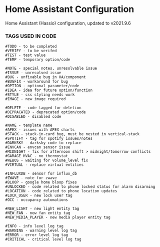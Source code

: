 # Home Assistant Configuration

Home Assistant (Hassio) configuration, updated to v2021.9.6

### TAGS USED IN CODE

    #TODO - to be completed
    #VERIFY - to be verifed
    #TEST - test value
    #TEMP - temporary option/code

    #NOTE - special notes, unresolvable issue
    #ISSUE - unresolved issue
    #BUG - unfixable bug in HA/component
    #BUGFIX - workaround for bug
    #OPTION - optional parameter/code
    #IDEA - idea for future option/function
    #STYLE - css styling needs work
    #IMAGE - new image required

    #DELETE - code tagged for deletion
    #DEPRACATED - depracated option/code
    #DISABLED - disabled code

    #NAME - template name
    #APEX - issues with APEX charts
    #STACK - stack-in-card bug, must be nested in vertical-stack
    #SPOTIFY - tag for spotify issues/notes
    #DARKSKY - darksky code to replace
    #ENVCAN - envcan sensor issue
    #MIDNIGHT - fix for afternoon shift > midnight/tomorrow conflicts
    #GARAGE_HVAC - no thermostat
    #WEBOS - waiting for volume_level fix
    #VIRTUAL - replace virtual entities

    #INFLUXDB - sensor for influx_db
    #ZWAVE - note for zwave
    #BLOOP - google home bloop fixes
    #UNLOCKED - code related to phone locked status for alarm disarming
    #LOCATION - code related to phone location updates
    #LOCK_USER - new lock user tag
    #OCC - occupancy automations

    #NEW_LIGHT - new light entity tag
    #NEW_FAN - new fan entity tag
    #NEW_MEDIA_PLAYER - new media player entity tag

    #INFO - info level log tag
    #WARNING - warning level log tag
    #ERROR - error level log tag
    #CRITICAL - critical level log tag